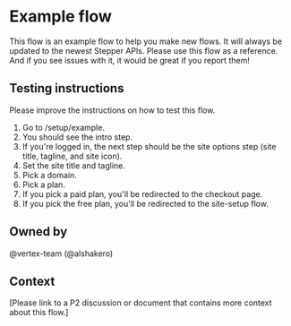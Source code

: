 # Example flow

This flow is an example flow to help you make new flows. It will always be updated to the newest Stepper APIs. Please use this flow as a reference. And if you see issues with it, it would be great if you report them!

## Testing instructions

Please improve the instructions on how to test this flow.

1. Go to /setup/example.
2. You should see the intro step.
3. If you're logged in, the next step should be the site options step (site title, tagline, and site icon).
4. Set the site title and tagline.
5. Pick a domain.
6. Pick a plan.
7. If you pick a paid plan, you'll be redirected to the checkout page.
8. If you pick the free plan, you'll be redirected to the site-setup flow.

## Owned by

@vertex-team (@alshakero)

## Context

[Please link to a P2 discussion or document that contains more context about this flow.]
